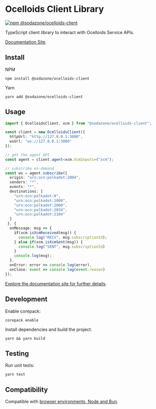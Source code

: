 # Ocelloids Client Library

<a href="https://www.npmjs.com/package/@sodazone/ocelloids-client"><img src="https://img.shields.io/npm/v/@sodazone/ocelloids-client?color=69D2E7&labelColor=69D2E7&logo=npm&logoColor=333333" alt="npm @sodazone/ocelloids-client" /></a> 

TypeScript client library to interact with Ocelloids Service APIs.

[Documentation Site](https://sodazone.github.io/ocelloids-services/).

## Install

NPM
```shell
npm install @sodazone/ocelloids-client
```

Yarn
```shell
yarn add @sodazone/ocelloids-client
```

## Usage

```typescript
import { OcelloidsClient, xcm } from "@sodazone/ocelloids-client";

const client = new OcelloidsClient({
  httpUrl: "http://127.0.0.1:3000",
  wsUrl: "ws://127.0.0.1:3000"
});

// get the agent API
const agent = client.agent<xcm.XcmInputs>("xcm");

// subscribe on-demand
const ws = agent.subscribe({
  origin: "urn:ocn:polkadot:2004",
  senders: "*",
  events: "*",
  destinations: [ 
    "urn:ocn:polkadot:0",
    "urn:ocn:polkadot:1000",
    "urn:ocn:polkadot:2000",
    "urn:ocn:polkadot:2034",
    "urn:ocn:polkadot:2104"
  ]
 }, {
  onMessage: msg => {
    if(xcm.isXcmReceived(msg)) {
      console.log("RECV", msg.subscriptionId);
    } else if(xcm.isXcmSent(msg)) {
      console.log("SENT", msg.subscriptionId)
    }
    console.log(msg);
  },
  onError: error => console.log(error),
  onClose: event => console.log(event.reason)
});
```

[Explore the documentation site for further details](https://sodazone.github.io/ocelloids-services/).

## Development

Enable corepack:

```shell
corepack enable
```

Install dependencies and build the project:

```shell
yarn && yarn build
```

## Testing

Run unit tests:

```shell
yarn test
```

## Compatibility

Compatible with [browser environments, Node and Bun](https://github.com/sodazone/ocelloids-services/blob/main/packages/client/test).
